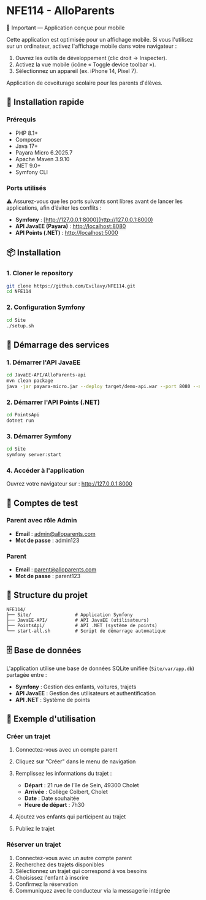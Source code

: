 # NFE114 - AlloParents

📱 Important — Application conçue pour mobile

Cette application est optimisée pour un affichage mobile. Si vous l'utilisez sur un ordinateur, activez l'affichage mobile dans votre navigateur :
1. Ouvrez les outils de développement (clic droit → Inspecter).
2. Activez la vue mobile (icône « Toggle device toolbar »).
3. Sélectionnez un appareil (ex. iPhone 14, Pixel 7).


Application de covoiturage scolaire pour les parents d'élèves.

## 🚀 Installation rapide

### Prérequis
- PHP 8.1+
- Composer
- Java 17+
- Payara Micro 6.2025.7
- Apache Maven 3.9.10
- .NET 9.0+
- Symfony CLI

### Ports utilisés
⚠️ Assurez-vous que les ports suivants sont libres avant de lancer les applications, afin d’éviter les conflits :  
- **Symfony** : [http://127.0.0.1:8000](http://127.0.0.1:8000)  
- **API JavaEE (Payara)** : [http://localhost:8080](http://localhost:8080)  
- **API Points (.NET)** : [http://localhost:5000](http://localhost:5000)  

## 📦 Installation

### 1. Cloner le repository
```bash
git clone https://github.com/Evilavy/NFE114.git
cd NFE114
```

### 2. Configuration Symfony
```bash
cd Site
./setup.sh
```

## 🚀 Démarrage des services

### 1. Démarrer l'API JavaEE
```bash
cd JavaEE-API/AlloParents-api
mvn clean package
java -jar payara-micro.jar --deploy target/demo-api.war --port 8080 --noCluster
```

### 2. Démarrer l'API Points (.NET)
```bash
cd PointsApi
dotnet run
```

### 3. Démarrer Symfony
```bash
cd Site
symfony server:start
```

### 4. Accéder à l'application
Ouvrez votre navigateur sur : http://127.0.0.1:8000

## 👥 Comptes de test

### Parent avec rôle Admin
- **Email** : admin@alloparents.com
- **Mot de passe** : admin123

### Parent
- **Email** : parent@alloparents.com
- **Mot de passe** : parent123

## 📁 Structure du projet

```
NFE114/
├── Site/                # Application Symfony
├── JavaEE-API/          # API JavaEE (utilisateurs)
├── PointsApi/           # API .NET (système de points)
└── start-all.sh         # Script de démarrage automatique
```

## 🗄️ Base de données

L'application utilise une base de données SQLite unifiée (`Site/var/app.db`) partagée entre :
- **Symfony** : Gestion des enfants, voitures, trajets
- **API JavaEE** : Gestion des utilisateurs et authentification
- **API .NET** : Système de points

## 🚗 Exemple d'utilisation

### Créer un trajet
1. Connectez-vous avec un compte parent
2. Cliquez sur "Créer" dans le menu de navigation
3. Remplissez les informations du trajet :
   - **Départ** : 21 rue de l'île de Sein, 49300 Cholet
   - **Arrivée** : Collège Colbert, Cholet
   - **Date** : Date souhaitée
   - **Heure de départ** : 7h30

4. Ajoutez vos enfants qui participent au trajet
5. Publiez le trajet

### Réserver un trajet
1. Connectez-vous avec un autre compte parent
2. Recherchez des trajets disponibles
3. Sélectionnez un trajet qui correspond à vos besoins
4. Choisissez l'enfant à inscrire
5. Confirmez la réservation
6. Communiquez avec le conducteur via la messagerie intégrée